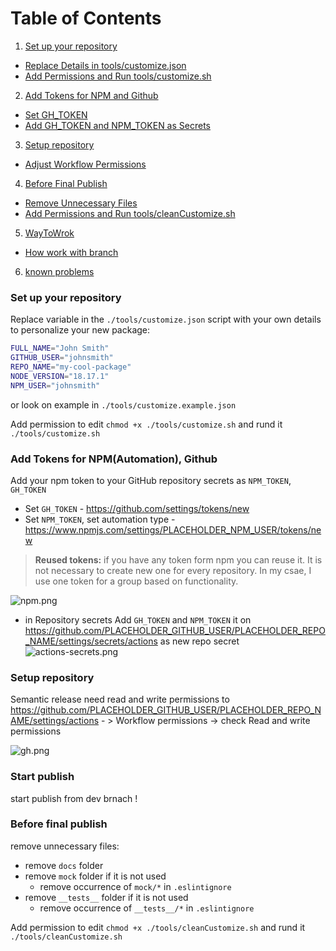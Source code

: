 # Table of Contents

1. [Set up your repository](#set-up-your-repository)

- [Replace Details in tools/customize.json](#replace-details-in-customizesh)
- [Add Permissions and Run tools/customize.sh](#add-permissions-and-run-customizesh)

2. [Add Tokens for NPM and Github](#add-tokens-for-npm-and-github)

- [Set GH_TOKEN](#set-gh_token)
- [Add GH_TOKEN and NPM_TOKEN as Secrets](#add-gh_token-and-npm_token-as-secrets)

3. [Setup repository](#setup-repository)

- [Adjust Workflow Permissions](#adjust-workflow-permissions)

4. [Before Final Publish](#before-final-publish)

- [Remove Unnecessary Files](#remove-unnecessary-files)
- [Add Permissions and Run tools/cleanCustomize.sh](#add-permissions-and-run-cleancustomizesh)

5. [WayToWrok](WayToWrok.md)

- [How work with branch](#How-work-with-branch)

6. [known problems](knownProblem.md)

### Set up your repository

Replace variable in the `./tools/customize.json` script with your own details to personalize your new package:

```bash
FULL_NAME="John Smith"
GITHUB_USER="johnsmith"
REPO_NAME="my-cool-package"
NODE_VERSION="18.17.1"
NPM_USER="johnsmith"
```

or look on example in `./tools/customize.example.json`

Add permission to edit `chmod +x ./tools/customize.sh` and rund it `./tools/customize.sh`

### Add Tokens for NPM(**Automation**), Github

Add your npm token to your GitHub repository secrets as `NPM_TOKEN`, `GH_TOKEN`

- Set `GH_TOKEN` - https://github.com/settings/tokens/new
- Set `NPM_TOKEN`, set automation type - https://www.npmjs.com/settings/PLACEHOLDER_NPM_USER/tokens/new

> **Reused tokens:**
> if you have any token form npm you can reuse it. It is not necessary to create new one for every repository. In my csae, I use one token for a group based on functionality.

![npm.png](npm.png)

- in Repository secrets Add `GH_TOKEN` and `NPM_TOKEN` it on https://github.com/PLACEHOLDER_GITHUB_USER/PLACEHOLDER_REPO_NAME/settings/secrets/actions as new repo secret
  ![actions-secrets.png](actions-secrets.png)

### Setup repository

Semantic release need read and write permissions to https://github.com/PLACEHOLDER_GITHUB_USER/PLACEHOLDER_REPO_NAME/settings/actions - > Workflow permissions -> check
Read and write permissions

![gh.png](gh.png)

### Start publish

start publish from dev brnach !

### Before final publish

remove unnecessary files:

- remove `docs` folder
- remove `mock` folder if it is not used
  - remove occurrence of `mock/*` in `.eslintignore`
- remove `__tests__` folder if it is not used
  - remove occurrence of `__tests__/*` in `.eslintignore`

Add permission to edit `chmod +x ./tools/cleanCustomize.sh` and rund it `./tools/cleanCustomize.sh`

